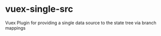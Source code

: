 # vuex-single-src
Vuex Plugin for providing a single data source to the state tree via branch mappings
